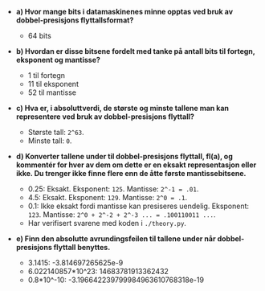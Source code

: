 - **a) Hvor mange bits i datamaskinenes minne opptas ved bruk av dobbel-presisjons flyttallsformat?**

  - 64 bits

- **b) Hvordan er disse bitsene fordelt med tanke på antall bits til fortegn, eksponent og mantisse?**

  - 1 til fortegn
  - 11 til eksponent
  - 52 til mantisse

- **c) Hva er, i absoluttverdi, de største og minste tallene man kan representere ved bruk av dobbel-presisjons flyttall?**

  - Største tall: `2^63`.
  - Minste tall: `0`.

- **d) Konverter tallene under til dobbel-presisjons flyttall, fl(a), og kommentér for hver av dem om dette er en eksakt representasjon eller ikke. Du trenger ikke finne flere enn de åtte første mantissebitsene.**

  - 0.25: Eksakt. Eksponent: `125`. Mantisse: `2^-1 = .01`.
  - 4.5: Eksakt. Eksponent: `129`. Mantisse: `2^0 = .1`.
  - 0.1: Ikke eksakt fordi mantisse kan presiseres uendelig. Eksponent: `123`. Mantisse: `2^0 + 2^-2 + 2^-3 ... = .100110011 ...`.
  - Har verifisert svarene med koden i `./theory.py`.

- **e) Finn den absolutte avrundingsfeilen til tallene under når dobbel-presisjons flyttall benyttes.**

  - 3.1415: -3.814697265625e-9
  - 6.022140857\*10^23: 14683781913362432
  - 0.8\*10^-10: -3.196642239799984963610768318e-19

